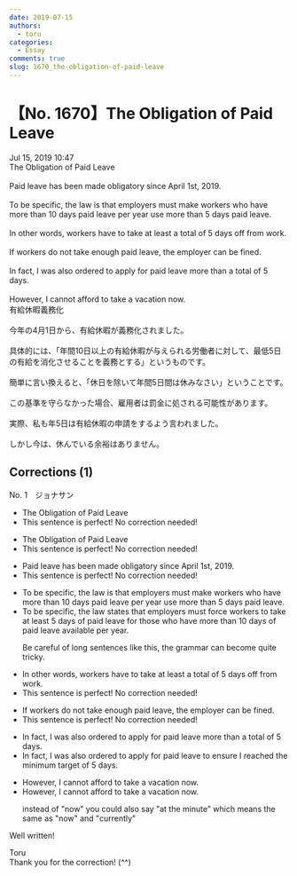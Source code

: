 ```yaml
---
date: 2019-07-15
authors:
  - toru
categories:
  - Essay
comments: true
slug: 1670_the-obligation-of-paid-leave
---
```


# 【No. 1670】The Obligation of Paid Leave
<div class="date">Jul 15, 2019 10:47</div>
<div id="post"><div id="body_show_ori">
The Obligation of Paid Leave<br/><br/>Paid leave has been made obligatory since April 1st, 2019.<br/><br/>To be specific, the law is that employers must make workers who have more than 10 days paid leave per year use more than 5 days paid leave.<br/><br/>In other words, workers have to take at least a total of 5 days off from work.<br/><br/>If workers do not take enough paid leave, the employer can be fined.<br/><br/>In fact, I was also ordered to apply for paid leave more than a total of 5 days.<br/><br/>However, I cannot afford to take a vacation now.
</div></div>

<!-- more -->

<div id="post_ja"><div id="body_show_mo">
有給休暇義務化<br/><br/>今年の4月1日から、有給休暇が義務化されました。<br/><br/>具体的には、「年間10日以上の有給休暇が与えられる労働者に対して、最低5日の有給を消化させることを義務とする」というものです。<br/><br/>簡単に言い換えると、「休日を除いて年間5日間は休みなさい」ということです。<br/><br/>この基準を守らなかった場合、雇用者は罰金に処される可能性があります。<br/><br/>実際、私も年5日は有給休暇の申請をするよう言われました。<br/><br/>しかし今は、休んでいる余裕はありません。
</div></div>

## Corrections (1)
<div id="block"><div class="first_name"> No. 1　<span class="just_name">ジョナサン</span></div><div id="block2">
<ul class="correction_field">
<li class="incorrect">The Obligation of Paid Leave</li>
<li class="corrected perfect">This sentence is perfect! No correction needed!</li>
</ul>
<ul class="correction_field">
<li class="incorrect">The Obligation of Paid Leave</li>
<li class="corrected perfect">This sentence is perfect! No correction needed!</li>
</ul>
<ul class="correction_field">
<li class="incorrect">Paid leave has been made obligatory since April 1st, 2019.</li>
<li class="corrected perfect">This sentence is perfect! No correction needed!</li>
</ul>
<ul class="correction_field">
<li class="incorrect">To be specific, the law is that employers must make workers who have more than 10 days paid leave per year use more than 5 days paid leave.</li>
<li class="corrected correct">
To be specific, the law <span class="f_blue">states </span>that employers must <span class="f_blue">force </span>workers to take at least 5 days <span class="f_blue">of</span> paid leave for those who have more than 10 days <span class="f_blue">of </span>paid leave <span class="f_blue">available </span>per year.
<p class="correction_comment">Be careful of long sentences like this, the grammar can become quite tricky.</p>
</li>
</ul>
<ul class="correction_field">
<li class="incorrect">In other words, workers have to take at least a total of 5 days off from work.</li>
<li class="corrected perfect">This sentence is perfect! No correction needed!</li>
</ul>
<ul class="correction_field">
<li class="incorrect">If workers do not take enough paid leave, the employer can be fined.</li>
<li class="corrected perfect">This sentence is perfect! No correction needed!</li>
</ul>
<ul class="correction_field">
<li class="incorrect">In fact, I was also ordered to apply for paid leave more than a total of 5 days.</li>
<li class="corrected correct">
In fact, I was also ordered to apply for paid leave <span class="f_blue">to ensure I reached the minimum target </span>of 5 days.
</li>
</ul>
<ul class="correction_field">
<li class="incorrect">However, I cannot afford to take a vacation now.</li>
<li class="corrected correct">
However, I cannot afford to take a vacation now.
<p class="correction_comment">instead of "now" you could also say "at the minute" which means the same as "now" and "currently"</p>
</li>
</ul>
<p class="comment_small">
 Well written!
</p>

</div><div class="name"><span class="just_name">Toru</span><br>
Thank you for the correction! (^^)
</div>
</div>
